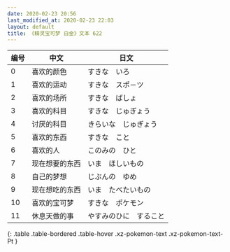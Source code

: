 ```yaml
---
date: 2020-02-23 20:56
last_modified_at: 2020-02-23 22:03
layout: default
title: 《精灵宝可梦 白金》文本 622
---
```

| 编号 | 中文 | 日文 |
| ---- | ---- | ---- |
| 0 | 喜欢的颜色 | すきな　いろ |
| 1 | 喜欢的运动 | すきな　スポ－ツ |
| 2 | 喜欢的场所 | すきな　ばしょ |
| 3 | 喜欢的科目 | すきな　じゅぎょう |
| 4 | 讨厌的科目 | きらいな　じゅぎょう |
| 5 | 喜欢的东西 | すきな　こと |
| 6 | 喜欢的人 | このみの　ひと |
| 7 | 现在想要的东西 | いま　ほしいもの |
| 8 | 自己的梦想 | じぶんの　ゆめ |
| 9 | 现在想吃的东西 | いま　たべたいもの |
| 10 | 喜欢的宝可梦 | すきな　ポケモン |
| 11 | 休息天做的事 | やすみのひに　すること |
{: .table .table-bordered .table-hover .xz-pokemon-text .xz-pokemon-text-Pt }